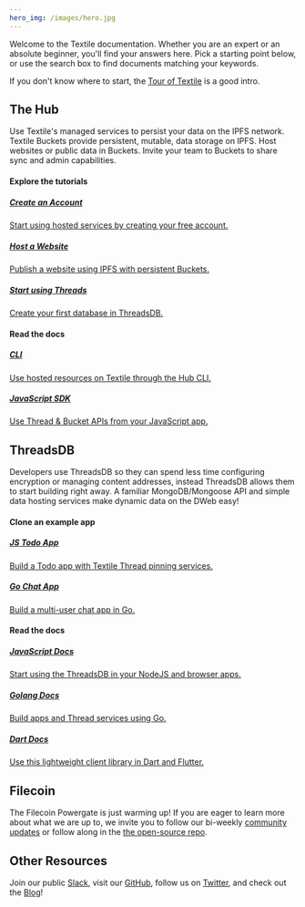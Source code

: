 ```yaml
---
hero_img: /images/hero.jpg
---
```


Welcome to the Textile documentation. Whether you are an expert or an absolute beginner, you'll find your answers here. Pick a starting point below, or use the search box to find documents matching your keywords.

If you don't know where to start, the [Tour of Textile](./a-tour-of-textile.md) is a good intro.

## The Hub

Use Textile's managed services to persist your data on the IPFS network. Textile Buckets provide persistent, mutable, data storage on IPFS. Host websites or public data in Buckets. Invite your team to Buckets to share sync and admin capabilities.

#### Explore the tutorials

<div class="txtl-options">
  <a href="./tutorials/create-an-account" class="box">
    <h5>Create an Account</h5>
    <p>Start using hosted services by creating your free account.</p>
  </a>
  <span class="box-space"> </span>
  <a href="./tutorials/host-a-website" class="box">
    <h5>Host a Website</h5>
    <p>Publish a website using IPFS with persistent Buckets.</p>
  </a>
  <span class="box-space"> </span>
  <a href="./tutorials/create-a-threads-database" class="box">
    <h5>Start using Threads</h5>
    <p>Create your first database in ThreadsDB.</p>
  </a>
</div>

#### Read the docs

<div class="txtl-options">
  <a href="./hub/cli" class="box">
    <h5>CLI</h5>
    <p>Use hosted resources on Textile through the Hub CLI.</p>
  </a>
  <span class="box-space"> </span>
  <a href="https://textileio.github.io/js-textile/" target="_blank" class="box">
    <h5>JavaScript SDK</h5>
    <p>Use Thread & Bucket APIs from your JavaScript app.</p>
  </a>
  <span class="box-space"> </span>
  <span class="box-fill">
  </span>
</div>

## ThreadsDB

Developers use ThreadsDB so they can spend less time configuring encryption or managing content addresses, instead ThreadsDB allows them to start building right away. A familiar MongoDB/Mongoose API and simple data hosting services make dynamic data on the DWeb easy!

#### Clone an example app

<div class="txtl-options">
  <a href="https://github.com/textileio/js-todo-demo#threads-todo-demo" target="_blank" class="box">
    <h5>JS Todo App</h5>
    <p>Build a Todo app with Textile Thread pinning services.</p>
  </a>
  <span class="box-space"> </span>
  <a href="https://github.com/textileio/go-threads/tree/master/examples/chat" target="_blank" class="box">
    <h5>Go Chat App</h5>
    <p>Build a multi-user chat app in Go.</p>
  </a>
  <span class="box-space"> </span>
  <span class="box-fill">
  </span>
</div>

#### Read the docs

<div class="txtl-options">
  <a href="https://textileio.github.io/js-threads/" target="_blank" class="box">
    <h5>JavaScript Docs</h5>
    <p>Start using the ThreadsDB in your NodeJS and browser apps.</p>
  </a>
  <span class="box-space"> </span>
  <a href="https://textileio.github.io/go-threads/" target="_blank" class="box">
    <h5>Golang Docs</h5>
    <p>Build apps and Thread services using Go.</p>
  </a>
  <span class="box-space"> </span>
  <a href="https://textileio.github.io/dart-threads-client/" target="_blank" class="box">
    <h5>Dart Docs</h5>
    <p>Use this lightweight client library in Dart and Flutter.</p>
  </a>
</div>

## Filecoin

The Filecoin Powergate is just warming up! If you are eager to learn more about what we are up to, we invite you to follow our bi-weekly [community updates](https://blog.textile.io/tag/filecoin) or follow along in the [the open-source repo](https://github.com/textileio/powergate).

## Other Resources

Join our public [Slack](https://slack.textile.io), visit our [GitHub](https://github.com/textileio), follow us on [Twitter](https://twitter.com/textileio), and check out the [Blog](https://blog.textile.io/)!

<br>
